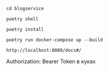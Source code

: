 ```
cd blogservice
```

```
poetry shell
```
```
poetry install
```
```
poetry run docker-compose up --build
```
```
http://localhost:8000/docs#/
```
Authorization: Bearer Token в куках
